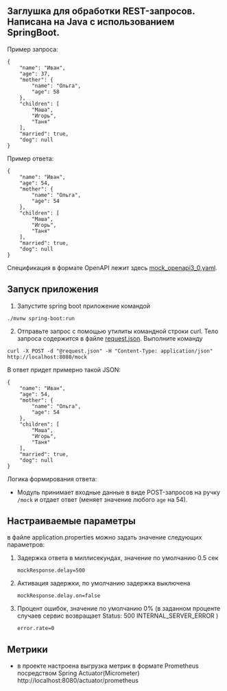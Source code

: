 ## Заглушка для обработки REST-запросов. Написана на Java с использованием SpringBoot.

Пример запроса:
```
{
    "name": "Иван",
    "age": 37,
    "mother": {
        "name": "Ольга",
        "age": 58
    },
    "children": [
        "Маша",
        "Игорь",
        "Таня"
    ],
    "married": true,
    "dog": null
}
```

Пример ответа:

```
{
    "name": "Иван",
    "age": 54,
    "mother": {
        "name": "Ольга",
        "age": 54
    },
    "children": [
        "Маша",
        "Игорь",
        "Таня"
    ],
    "married": true,
    "dog": null
}
```

Спецификация в формате OpenAPI лежит здесь [mock_openapi3_0.yaml](./mock_openapi3_0.yaml).

## Запуск приложения
1. Запустите spring boot приложение командой
```shell 
./mvnw spring-boot:run
```
2. Отправьте запрос с помощью утилиты командной строки curl. Тело запроса содержится в файле [request.json](./request.json).
   Выполните команду 
```shell
curl -X POST -d "@request.json" -H "Content-Type: application/json" http://localhost:8080/mock
```
В ответ придет примерно такой JSON:
```
{
    "name": "Иван",
    "age": 54,
    "mother": {
        "name": "Ольга",
        "age": 54
    },
    "children": [
        "Маша",
        "Игорь",
        "Таня"
    ],
    "married": true,
    "dog": null
}
```
Логика формирования ответа:
* Модуль принимает входные данные в виде POST-запросов на ручку `/mock` и отдает ответ (меняет значение любого `age` на 54).

## Настраиваемые параметры
в файле application.properties можно задать значение следующих параметров:

1. Задержка ответа в миллисекундах, значение по умолчанию 0.5 сек

   `mockResponse.delay=500`

2. Активация задержки, по умолчанию задержка выключена

   `mockResponse.delay.on=false`

3. Процент ошибок, значение по умолчанию 0% (в заданном проценте случаев сервис возвращает Status: 500 INTERNAL_SERVER_ERROR
   )

   `error.rate=0`

## Метрики

* в проекте настроена выгрузка метрик в формате Prometheus посредством Spring Actuator(Micrometer) http://localhost:8080/actuator/prometheus
